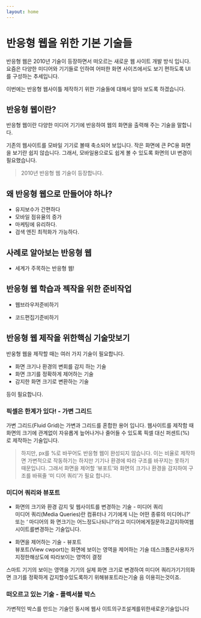 ```yaml
---
layout: home
---
```


# 반응형 웹을 위한 기본 기술들
반응형 웹은 2010년 기술이 등장하면서 떠오르는 새로운 웹 사이트 개발 방식 입니다.
요즘은 다양한 미디어와 기기들로 인하여 어떠한 화면 사이즈에서도 보기 편하도록 UI를 구성하는 추세입니다.

이번에는 반응형 웹사이틀 제작하기 위한 기술들에 대해서 알아 보도록 하겠습니다.


## 반응형 웹이란?
반응형 웹이란 다양한 미디어 기기에 반응하여 웹의 화면을 출력해 주는 기술을 말합니다.

기존의 웹사이트를 모바일 기기로 볼때 축소되어 보입니다.
작은 화면에 큰 PC용 화면을 보기란 쉽지 않습니다. 그래서, 모바일용으로도 쉽게 볼 수 있도록 화면의 UI 변경이 필요했습니다.

> 2010년 반응형 웹 기술이 등장합니다.


## 왜 반응형 웹으로 만들어야 하나?

* 유지보수가 간편하다
* 모바일 점유율의 증가
* 마케팅에 유리하다.
* 검색 엔진 최적화가 가능하다.


## 사례로 알아보는 반응형 웹

* 세계가 주목하는 반응형 웹!


## 반응형 웹 학습과 젝작을 위한 준비작업

* 웹브라우저준비하기

* 코드편집기준비하기

## 반응형 웹 제작을 위한핵심 기술맛보기

반웅형 웹을 제작할 때는 여러 가지 기술이 필요합니다.
* 화면 크기나 환경의 변회를 감지 하는 기술
* 화면 크기를 정확하게 제어하는 기술
* 감지한 화면 크기로 변환하는 기술

등이 필요합니다.

### 픽셀은 한계가 있다! - 가변 그리드
가변 그리드(Fluid Grid)는 가변과 그리드를 혼합한 용어 입니다.
웹사이트를 제작함 때 화면의 크기에 관계없이 자유롭게 늪어나거나 줄어들 수 있도록 픽셀 대신 퍼센트(%) 로 제작하는 기술입니다.

> 하지만, px를 %로 바꾸어도 반응형 웹이 완성되지 않습니다. 이는 비율로 제작하면 가변적으로 작동하기는 하지만 기기나 환경에 따라 구조를 바꾸지는 못하기 때문입니다.
> 그래서 화면을 제어할 ‘뷰포트’와 화면의 크기나 환경을 감지하여 구조를 바꿔줄 ‘미 디어 쿼리’가 필요 합니다.


### 미디어 쿼리와 뷰포트

* 화면의 크기와 환경 감지 및 웹사이트를 변경하는 기술 -  미디어 쿼리  
미디어 쿼리(Media Queries)란 컴퓨터나 기기에게 니는 어떤 종류의 미디어니?' 또는 ‘ 마디어의 화
면크기는 어느정도나되니?’라고 미디어에게질문하고감지하여웹시이트를변경하는 기술입니다.


* 화면을 제어하는 기술 -  뷰포트  
뷰포트(View cwport)는 화면에 보이는 영역을 제어하는 기술
데스크톱은사용자가 지정한해상도에 따라보이는 영역이 결정

스마트 기기의 보이는 영역을 기기의 실제 화면 크기로
변경하여 미디어 쿼리가기기의화면 크기를 정확하게 갑지할수있도록하기 위해뷰포트라는기술
음 이용히는것이죠.


### 떠오르고 있는 기술 -  플렉서블 박스
가변적인 박스를 만드는 기술인 동시에 웹사
이트의구조설계를위한새로운기술입니다




